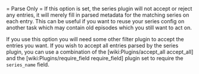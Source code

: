 = Parse Only =
If this option is set, the series plugin will not accept or reject any entries, it will merely fill in parsed metadata for the matching series on each entry. This can be useful if you want to reuse your series config on another task which may contain old episodes which you still want to act on.

If you use this option you will need some other filter plugin to accept the entries you want. If you wish to accept all entries parsed by the series plugin, you can use a combination of the [wiki:Plugins/accept_all accept_all] and the [wiki:Plugins/require_field require_field] plugin set to require the `series_name` field.